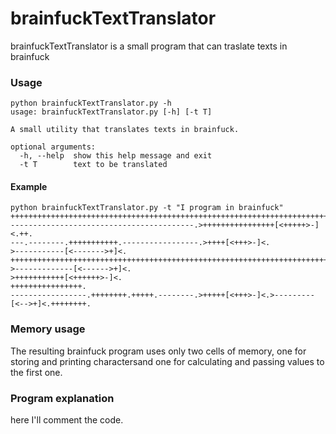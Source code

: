 # brainfuckTextTranslator

brainfuckTextTranslator is a small program that can traslate texts in brainfuck

### Usage
```
python brainfuckTextTranslator.py -h
usage: brainfuckTextTranslator.py [-h] [-t T]

A small utility that translates texts in brainfuck.

optional arguments:
  -h, --help  show this help message and exit
  -t T        text to be translated

```
#### Example
```
python brainfuckTextTranslator.py -t "I program in brainfuck"
+++++++++++++++++++++++++++++++++++++++++++++++++++++++++++++++++++++++++.
-----------------------------------------.>++++++++++++++++[<+++++>-]<.++.
---.--------.+++++++++++.-----------------.>++++[<+++>-]<.
>-----------[<------->+]<.
+++++++++++++++++++++++++++++++++++++++++++++++++++++++++++++++++++++++++.+++++.
>-------------[<------>+]<.
>+++++++++++[<++++++>-]<.
++++++++++++++++.
-----------------.++++++++.+++++.--------.>+++++[<+++>-]<.>---------[<-->+]<.++++++++.
```

### Memory usage
The resulting brainfuck program uses only two cells of memory, one for storing and printing charactersand one for calculating and passing values to the first one.

### Program explanation

here I'll comment the code.
